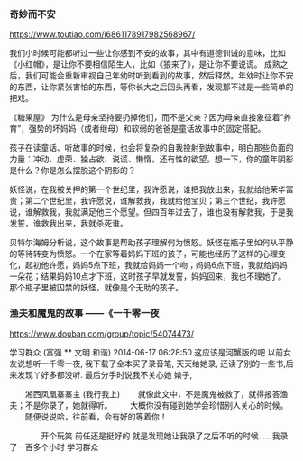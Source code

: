 ### 奇妙而不安
https://www.toutiao.com/i6861178917982568967/

我们小时候可能都听过一些让你感到不安的故事，其中有道德训诫的意味，比如《小红帽》，是让你不要相信陌生人，比如《狼来了》，是让你不要说谎。
成熟之后，我们可能会重新审视自己年幼时听到看到的故事，然后释然。年幼时让你不安的东西，让你紧张害怕的东西，等你长大之后回头再看，发现那不过是一些简单的把戏。

《糖果屋》
为什么是母亲坚持要扔掉他们，而不是父亲？因为母亲直接象征着“养育”，强势的坏妈妈（或者继母）和软弱的爸爸是童话故事中的固定搭配。

孩子在读童话、听故事的时候，也会将复杂的自我投射到故事中，明白那些负面的力量：冲动、虚荣、独占欲、说谎、懒惰，还有性的欲望。想一下，你的童年阴影是什么？你是怎么摆脱这个阴影的？

妖怪说，在我被关押的第一个世纪里，我许愿说，谁把我放出来，我就给他荣华富贵；第二个世纪里，我许愿说，谁解救我，我就给他宝贝；第三个世纪，我许愿说，谁解救我，我就满足他三个愿望。但四百年过去了，谁也没有解救我，于是我发誓，谁救我出来，我就杀死谁。

贝特尔海姆分析说，这个故事是帮助孩子理解何为愤怒。妖怪在瓶子里如何从平静的等待转变为愤怒。一个在家等着妈妈下班的孩子，可能也经历了这样的心理变化，起初他许愿，妈妈5点下班，我就给妈妈一个吻；妈妈6点下班，我就给妈妈一朵花；结果妈妈10点才下班，这时孩子早就发誓，妈妈回来，我也不理她了。那个瓶子里被囚禁的妖怪，就像是个无助的孩子。

### 渔夫和魔鬼的故事 ——《一千零一夜
https://www.douban.com/group/topic/54074473/

学习群众 (富强 ** 文明 和谐) 2014-06-17 06:28:50
这应该是河蟹版的吧
以前女友说想听一千零一夜, 我下载了全本买了录音笔,
天天给她录,
还读了别的一些书,后来发现丫好多都没听.
最后分手时说我不关心她
婊子,

　　湘西凤凰寨寨主 (我行我上)
　　就像此文中，不是魔鬼被救了，就得报答渔夫；不是你录了，她就得听。
　　大概你没有碰到她学会珍惜别人关心的时候。
　　随便说说哈，往前看，会有好的等着你！

　　　　开个玩笑 前任还是挺好的 就是发现她让我录了之后不听的时候……我录了一百多个小时 学习群众
